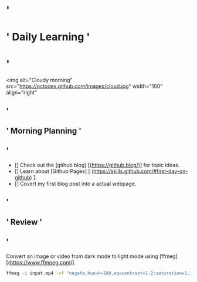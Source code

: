  # '<h1>' Daily Learning '<h1>'
 <img alt="Cloudy morning" src="https://octodex.github.com/images/cloud.jpg" width="100" align="right"
 
## '<h2>' Morning Planning '<h2>'
- [] Check out the [github blog] [(https://github.blog/)] for topic ideas.
- [] Learn about [Github Pages] [ (https://skills.github.com/#first-day-on-github) ].
- [] Covert my first blog post into a actual webpage.
  
 ## '<h2>' Review '<h2>'
Convert an image or video from dark mode to light mode using [ffmeg] [(https://www.ffmpeg.com)].

```bash
ffmeg -i input.mp4 -vf "negate,hue=h=180,eq=contrast=1.2:saturation=1.1" output.p4
```
